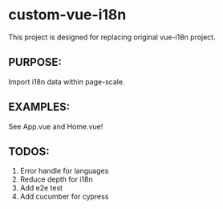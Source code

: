 # custom-vue-i18n

This project is designed for replacing original vue-i18n project.

## PURPOSE:

Import i18n data within page-scale.

## EXAMPLES:

See App.vue and Home.vue!

## TODOS:

1. Error handle for languages
2. Reduce depth for i18n
3. Add e2e test
4. Add cucumber for cypress
